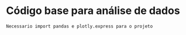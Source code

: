 # Código base para análise de dados

```
Necessario import pandas e plotly.express para o projeto
```

